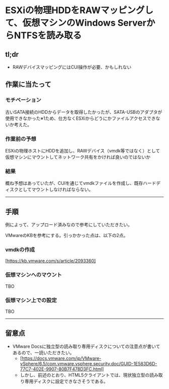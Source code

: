 # ESXiの物理HDDをRAWマッピングして、仮想マシンのWindows ServerからNTFSを読み取る

## tl;dr

* RAWデバイスマッピングにはCUI操作が必要、かもしれない

## 作業に当たって

### モチベーション

古いSATA接続のHDDからデータを取得したかったが、SATA-USBのアダプタが使用できなかった※1ため、仕方なくESXiからどうにかファイルアクセスできないか考えた。

### 作業前の予想

ESXiの物理ホストにHDDを追加し、RAWデバイス（vmdk等ではなく）として仮想マシンにマウントしてネットワーク共有をかければ良いのではないか

### 結果

概ね予想はあっていたが、CUIを通じてvmdkファイルを作成し、既存ハードディスクとしてマウントしなければならない。

---

## 手順

例によって、アップロード済みなので参考にしていただきたい。

VMwareのKBを参考にする。引っかかった点は、以下の2点。

### vmdkの作成

[https://kb.vmware.com/s/article/2093360]

### 仮想マシンへのマウント

TBO

### 仮想マシン上での設定

TBO

---

## 留意点

* VMware Docsに独立型の読み取り専用ディスクについての注意点が書いてあるので、一読いただきたい。
  * [https://docs.vmware.com/jp/VMware-vSphere/6.5/com.vmware.vsphere.security.doc/GUID-1E583D6D-77C7-402E-9907-80B7F478D3FC.html]
  * しかし、前述のとおり、HTML5クライアントでは、現状独立型の読み取り専用ディスクに設定できなさそうである。